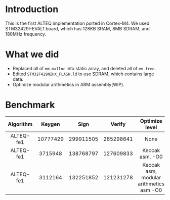 # Introduction
This is the first ALTEQ implementation ported in Cortex-M4.
We used STM32429I-EVAL1 board, which has 128KB SRAM, 8MB SDRAM, and 180MHz frequency.

# What we did
- Replaced all of `mm_malloc` into static array, and deleted all of `mm_free`.
- Edited `STM32F429NIHX_FLASH.ld` to use SDRAM, which contains large data.
- Optimize modular arithmetics in ARM assembly(WIP).

# Benchmark
|Algorithm|    Keygen   |     Sign    |   Verify   |    Optimize level    |
|:-------:|:-----------:|:-----------:|:----------:|:--------------------:|
|ALTEQ-fe1|  10777429   |  299911505  |  265298641 |         None         |
|ALTEQ-fe1|   3715948   |  138768797  |  127609833 |    Keccak asm, -O0   |
|ALTEQ-fe1|   3112164   |  132251852  |  121231278 |    Keccak asm, modular arithmetics asm -O0   |
